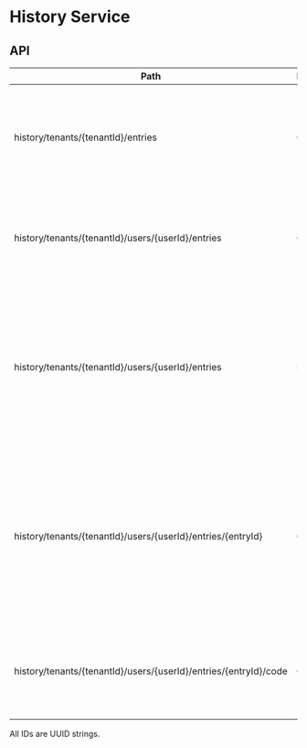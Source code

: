 # History Service

## API
| Path                                                             | Method | Description                                                                                                                         |
|------------------------------------------------------------------|--------|-------------------------------------------------------------------------------------------------------------------------------------|
| history/tenants/{tenantId}/entries                               | GET    | Returns all QR-Code metadata of the tenant. (userId, entryId, createdAt (long))                                                     |
| history/tenants/{tenantId}/users/{userId}/entries                | GET    | Returns all QR-Code metadata of the user. (userId, entryId, createdAt (long))                                                       |
| history/tenants/{tenantId}/users/{userId}/entries                | POST   | Adds a new QR-Code for the specified user. Requires a createdAt data and the Base64 coded QR-image. Returns the new entryId.        |
| history/tenants/{tenantId}/users/{userId}/entries/{entryId}      | GET    | Returns all QR-Code information for the specified entry. (tenantId, userId, entryId, createdAt (long), qrCode (Base64 coded image)) |
| history/tenants/{tenantId}/users/{userId}/entries/{entryId}/code | GET    | Returns just the QR-Code image of the specified image as a byte array.                                                              |

All IDs are UUID strings.
